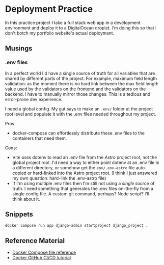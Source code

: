 # Deployment Practice

In this practice project I take a full stack web app in a development environment and deploy it to a DigitalOcean droplet. I'm doing this so that I don't botch my portfolio website's actual deployment.

## Musings

### .env files

In a perfect world I'd have a single source of truth for all variables that are shared by different parts of the project. For example, maximum field length validation: as the moment there is no hard link between the max field length value used by the validators on the frontend and the validators on the backend. I have to manually mirror those changes. This is a tedious and error-prone dev experience.

I need a global config. My gut says to make an `.env/` folder at the project root level and populate it with the .env files needed throughout my project.

Pros:
- docker-compose can effortlessly distribute these .env files to the containers that need them.

Cons:
- Vite uses dotenv to read an .env file from the *Astro* project root, not the global project root. I'd need a way to either point dotenv at an .env file in a different directory, or somehow get the `env/.env-astro` file auto-copied or hard-linked into the Astro project root. (I think I just answered my own question: hard-link the .env-astro file)
- If I'm using multiple .env files then I'm still not using a *single* source of truth. I need something that generates the .env files on-the-fly from a single config file. A custom git command, perhaps? Node script? I'll think about it.

## Snippets

`docker compose run app django-admin startproject django_project .`

## Reference Material

- [Docker Compose file reference](https://docs.docker.com/compose/compose-file/compose-file-v3/.)
- [Docker GitHub CI/CD tutorial](https://testdriven.io/blog/deploying-django-to-digitalocean-with-docker-and-github-actions/#project-setup)

